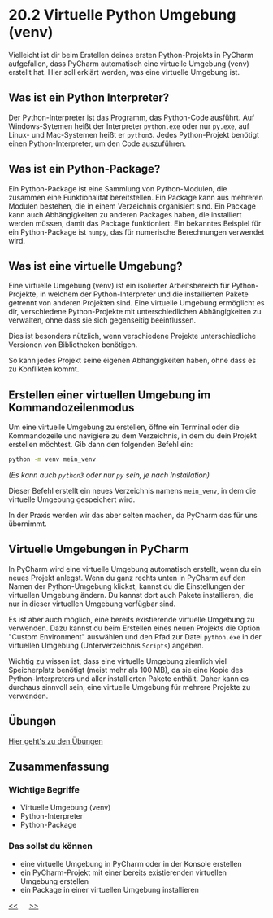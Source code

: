 # 20.2 Virtuelle Python Umgebung (venv)

Vielleicht ist dir beim Erstellen deines ersten Python-Projekts
in PyCharm aufgefallen,
dass PyCharm automatisch eine virtuelle Umgebung (venv) erstellt hat.
Hier soll erklärt werden, was eine virtuelle Umgebung ist.

## Was ist ein Python Interpreter?

Der Python-Interpreter ist das Programm,
das Python-Code ausführt. Auf Windows-Sytemen heißt der Interpreter
`python.exe` oder nur `py.exe`, auf Linux- und Mac-Systemen heißt er `python3`.
Jedes Python-Projekt benötigt einen Python-Interpreter,
um den Code auszuführen.

## Was ist ein Python-Package?
Ein Python-Package ist eine Sammlung von Python-Modulen,
die zusammen eine Funktionalität bereitstellen.
Ein Package kann aus mehreren Modulen bestehen,
die in einem Verzeichnis organisiert sind.
Ein Package kann auch Abhängigkeiten zu anderen Packages haben,
die installiert werden müssen, damit das Package funktioniert.
Ein bekanntes Beispiel für ein Python-Package ist `numpy`,
das für numerische Berechnungen verwendet wird.


## Was ist eine virtuelle Umgebung?

Eine virtuelle Umgebung (venv) ist ein isolierter Arbeitsbereich 
für Python-Projekte, in welchem der Python-Interpreter und die installierten Pakete
getrennt von anderen Projekten sind.
Eine virtuelle Umgebung ermöglicht es dir,
verschiedene Python-Projekte mit unterschiedlichen Abhängigkeiten zu verwalten,
ohne dass sie sich gegenseitig beeinflussen.

Dies ist besonders nützlich, 
wenn verschiedene Projekte unterschiedliche Versionen 
von Bibliotheken benötigen.

So kann jedes Projekt seine eigenen Abhängigkeiten haben,
ohne dass es zu Konflikten kommt.

## Erstellen einer virtuellen Umgebung im Kommandozeilenmodus

Um eine virtuelle Umgebung zu erstellen,
öffne ein Terminal oder die Kommandozeile
und navigiere zu dem Verzeichnis,
in dem du dein Projekt erstellen möchtest.
Gib dann den folgenden Befehl ein:

```bash
python -m venv mein_venv
```

*(Es kann auch `python3` oder nur `py` sein, je nach Installation)*

Dieser Befehl erstellt ein neues Verzeichnis namens `mein_venv`,
in dem die virtuelle Umgebung gespeichert wird.

In der Praxis werden wir das aber selten machen, 
da PyCharm das für uns übernimmt.

## Virtuelle Umgebungen in PyCharm

In PyCharm wird eine virtuelle Umgebung automatisch erstellt,
wenn du ein neues Projekt anlegst.
Wenn du ganz rechts unten in PyCharm auf den Namen der Python-Umgebung klickst,
kannst du die Einstellungen der virtuellen Umgebung ändern.
Du kannst dort auch Pakete installieren,
die nur in dieser virtuellen Umgebung verfügbar sind.

Es ist aber auch möglich,
eine bereits existierende virtuelle Umgebung zu verwenden.
Dazu kannst du beim Erstellen eines neuen Projekts
die Option "Custom Environment" auswählen
und den Pfad zur Datei `python.exe`
in der virtuellen Umgebung (Unterverzeichnis `Scripts`) angeben.

Wichtig zu wissen ist, dass eine virtuelle Umgebung
ziemlich viel Speicherplatz benötigt (meist mehr als 100 MB),
da sie eine Kopie des Python-Interpreters und aller installierten Pakete enthält.
Daher kann es durchaus sinnvoll sein,
eine virtuelle Umgebung für mehrere Projekte zu verwenden.



## Übungen
[Hier geht's zu den Übungen](../uebungen/UE_20.2_venv.md)

## Zusammenfassung
### Wichtige Begriffe
- Virtuelle Umgebung (venv)
- Python-Interpreter
- Python-Package


### Das sollst du können
- eine virtuelle Umgebung in PyCharm oder in der Konsole erstellen
- ein PyCharm-Projekt mit einer bereits existierenden virtuellen Umgebung erstellen
- ein Package in einer virtuellen Umgebung installieren



[<<](20.1_PyCharm.md) &emsp; [>>](20.3_jupyter.md)


